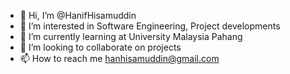 - 👋 Hi, I’m @HanifHisamuddin
- 👀 I’m interested in Software Engineering, Project developments
- 🌱 I’m currently learning at University Malaysia Pahang 
- 💞️ I’m looking to collaborate on projects
- 📫 How to reach me hanhisamuddin@gmail.com
